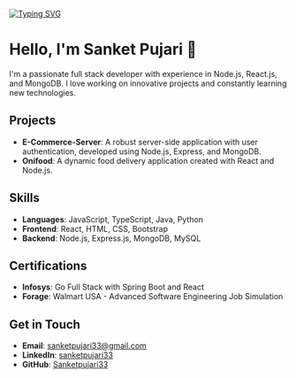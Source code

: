 [![Typing SVG](https://readme-typing-svg.herokuapp.com?font=JetBrains+Mono&size=24&duration=3000&pause=1000&color=36BCF7FF&background=FF000000&center=true&vCenter=true&width=435&lines=Full-Stack+Ninja;React+%26+Next.js+Wizard;Tailwind+CSS+Maestro;Supabase+Sorcerer;TypeScript+Enthusiast)](https://git.io/typing-svg)
# Hello, I'm Sanket Pujari 👋

I'm a passionate full stack developer with experience in Node.js, React.js, and MongoDB. I love working on innovative projects and constantly learning new technologies.

## Projects
- **E-Commerce-Server**: A robust server-side application with user authentication, developed using Node.js, Express, and MongoDB.
- **Onifood**: A dynamic food delivery application created with React and Node.js.

## Skills
- **Languages**: JavaScript, TypeScript, Java, Python
- **Frontend**: React, HTML, CSS, Bootstrap
- **Backend**: Node.js, Express.js, MongoDB, MySQL

## Certifications
- **Infosys**: Go Full Stack with Spring Boot and React
- **Forage**: Walmart USA - Advanced Software Engineering Job Simulation

## Get in Touch
- **Email**: sanketpujari33@gmail.com
- **LinkedIn**: [sanketpujari33](https://www.linkedin.com/in/sanketpujari33)
- **GitHub**: [Sanketpujari33](https://github.com/Sanketpujari33)
